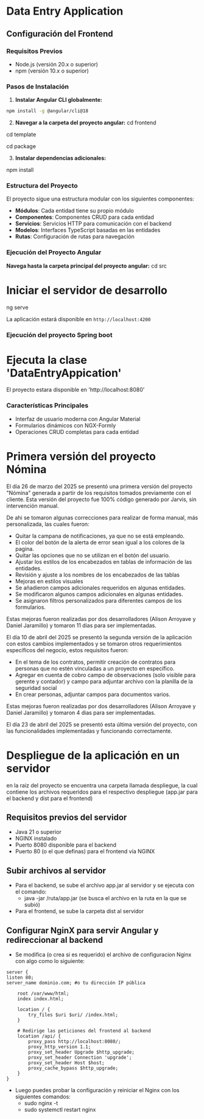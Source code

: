 # Data Entry Application

## Configuración del Frontend

### Requisitos Previos

- Node.js (versión 20.x o superior)
- npm (versión 10.x o superior)

### Pasos de Instalación

1. **Instalar Angular CLI globalmente:**

```bash
npm install -g @angular/cli@18
```

2. **Navegar a la carpeta del proyecto angular:**
cd frontend

cd template

cd package

3. **Instalar dependencias adicionales:**

npm install
### Estructura del Proyecto

El proyecto sigue una estructura modular con los siguientes componentes:

- **Módulos**: Cada entidad tiene su propio módulo
- **Componentes**: Componentes CRUD para cada entidad
- **Servicios**: Servicios HTTP para comunicación con el backend
- **Modelos**: Interfaces TypeScript basadas en las entidades
- **Rutas**: Configuración de rutas para navegación

### Ejecución del Proyecto Angular

**Navega hasta la carpeta principal del proyecto angular:**
cd src
# Iniciar el servidor de desarrollo
ng serve

La aplicación estará disponible en `http://localhost:4200`

### Ejecución del proyecto Spring boot

# Ejecuta la clase 'DataEntryAppication'

El proyecto estara disponible en 'http://localhost:8080'

### Características Principales

- Interfaz de usuario moderna con Angular Material
- Formularios dinámicos con NGX-Formly
- Operaciones CRUD completas para cada entidad

# Primera versión del proyecto Nómina

El día 26 de marzo del 2025 se presentó una primera versión del proyecto "Nómina"
generada a partir de los requisitos tomados previamente con el cliente.
Esta versión del proyecto fue 100% código generado por Jarvis, sin intervención manual.

De ahi se tomaron algunas correcciones para realizar de forma manual, más personalizada,
las cuales fueron:

- Quitar la campana de notificaciones, ya que no se está empleando.
- El color del botón de la alerta de error sean igual a los colores de la pagina.
- Quitar las opciones que no se utilizan en el botón del usuario.
- Ajustar los estilos de los encabezados en tablas de información de las entidades.
- Revisión y ajuste a los nombres de los encabezados de las tablas
- Mejoras en estilos visuales
- Se añadieron campos adicionales requeridos en algunas entidades.
- Se modificaron algunos campos adicionales en algunas entidades.
- Se asignaron filtros personalizados para diferentes campos de los formularios.

Estas mejoras fueron realizadas por dos desarrolladores (Alison Arroyave y Daniel Jaramillo)
y tomaron 11 dias para ser implementadas.

El día 10 de abril del 2025 se presentó la segunda versión de la aplicación con estos cambios 
implementados y se tomaron otros requerimientos específicos del negocio, estos requisitos fueron:
- En el tema de los contratos, permitir creación de contratos para personas que no estén vinculadas a un proyecto en específico.
- Agregar en cuenta de cobro campo de observaciones (solo visible para gerente y contador) y campo para adjuntar archivo con la planilla de la seguridad social
- En crear personas, adjuntar campos para documentos varios.

Estas mejoras fueron realizadas por dos desarrolladores (Alison Arroyave y Daniel Jaramillo) 
y tomaron 4 dias para ser implementadas.

El día 23 de abril del 2025 se presentó esta última versión del proyecto, con las funcionalidades implementadas y funcionando correctamente.

# Despliegue de la aplicación en un servidor

en la raiz del proyecto se encuentra una carpeta llamada despliegue, la cual contiene los archivos requeridos para el respectivo despliegue
(app.jar para el backend y dist para el frontend)

## Requisitos previos del servidor

- Java 21 o superior
- NGINX instalado
- Puerto 8080 disponible para el backend
- Puerto 80 (o el que definas) para el frontend vía NGINX

## Subir archivos al servidor

- Para el backend, se sube el archivo app.jar al servidor y se ejecuta con el comando:
  - java -jar /ruta/app.jar  (se busca el archivo en la ruta en la que se subió)
- Para el frontend, se sube la carpeta dist al servidor

## Configurar NginX para servir Angular y redireccionar al backend

- Se modifica (o crea si es requerido) el archivo de configuracion Nginx con algo como lo siguiente:

```
server {
listen 80;
server_name dominio.com; #o tu dirección IP pública

    root /var/www/html;
    index index.html;

    location / {
        try_files $uri $uri/ /index.html;
    }

    # Redirige las peticiones del frontend al backend
    location /api/ {
        proxy_pass http://localhost:8080/;
        proxy_http_version 1.1;
        proxy_set_header Upgrade $http_upgrade;
        proxy_set_header Connection 'upgrade';
        proxy_set_header Host $host;
        proxy_cache_bypass $http_upgrade;
    }
}
```
- Luego puedes probar la configuración y reiniciar el Nginx con los siguientes comandos:
  - sudo nginx -t
  - sudo systemctl restart nginx

